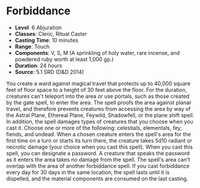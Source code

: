 # Forbiddance

- **Level**: 6 Abjuration
- **Classes**: Cleric, Ritual Caster
- **Casting Time**: 10 minutes
- **Range**: Touch
- **Components**: V, S, M (A sprinkling of holy water, rare incense, and powdered ruby worth at least 1,000 gp.)
- **Duration**: 24 hours
- **Source**: 5.1 SRD (D&D 2014)

You create a ward against magical travel that protects up to 40,000 square feet of floor space to a height of 30 feet above the floor. For the duration, creatures can't teleport into the area or use portals, such as those created by the gate spell, to enter the area. The spell proofs the area against planar travel, and therefore prevents creatures from accessing the area by way of the Astral Plane, Ethereal Plane, Feywild, Shadowfell, or the plane shift spell. In addition, the spell damages types of creatures that you choose when you cast it. Choose one or more of the following: celestials, elementals, fey, fiends, and undead. When a chosen creature enters the spell's area for the first time on a turn or starts its turn there, the creature takes 5d10 radiant or necrotic damage (your choice when you cast this spell). When you cast this spell, you can designate a password. A creature that speaks the password as it enters the area takes no damage from the spell. The spell's area can't overlap with the area of another forbiddance spell. If you cast forbiddance every day for 30 days in the same location, the spell lasts until it is dispelled, and the material components are consumed on the last casting.

